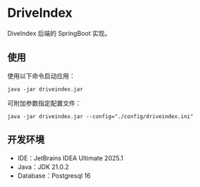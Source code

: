 # DriveIndex

DiveIndex 后端的 SpringBoot 实现。

## 使用

使用以下命令启动应用：

```shell
java -jar driveindex.jar
```

可附加参数指定配置文件：

```shell
java -jar driveindex.jar --config="./config/driveindex.ini"
```

## 开发环境

+ IDE：JetBrains IDEA Ultimate 2025.1
+ Java：JDK 21.0.2
+ Database：Postgresql 16
